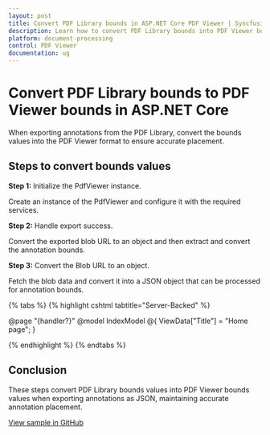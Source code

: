 ```yaml
---
layout: post
title: Convert PDF Library bounds in ASP.NET Core PDF Viewer | Syncfusion
description: Learn how to convert PDF Library bounds into PDF Viewer bounds when exporting annotations, ensuring accurate placement in the ASP.NET Core PDF Viewer.
platform: document-processing
control: PDF Viewer
documentation: ug
---
```


# Convert PDF Library bounds to PDF Viewer bounds  in ASP.NET Core

When exporting annotations from the PDF Library, convert the bounds values into the PDF Viewer format to ensure accurate placement.

## Steps to convert bounds values

**Step 1:** Initialize the PdfViewer instance.

Create an instance of the PdfViewer and configure it with the required services.

**Step 2:** Handle export success.

Convert the exported blob URL to an object and then extract and convert the annotation bounds.

**Step 3:** Convert the Blob URL to an object.

Fetch the blob data and convert it into a JSON object that can be processed for annotation bounds.

{% tabs %}
{% highlight cshtml tabtitle="Server-Backed" %}

@page "{handler?}"
@model IndexModel
@{
    ViewData["Title"] = "Home page";
}

<div class="text-center">
    <ejs-pdfviewer id="pdfviewer" style="height:600px" serviceUrl="/Index"
        documentPath="https://cdn.syncfusion.com/content/pdf/pdf-succinctly.pdf">
    </ejs-pdfviewer>
</div>

<script type="text/javascript">
    var pageSizes = [];
    // Event when the PDF is loaded
    document.addEventListener('DOMContentLoaded', function () {
        var pdfViewer = document.getElementById('pdfviewer').ej2_instances[0];
        pdfViewer.exportSuccess = function (args) {
            console.log(args.exportData);
            const blobURL = args.exportData;
            // Converting the exported blob into object
            convertBlobURLToObject(blobURL)
                .then((objectData) => {
                    console.log(objectData);
                    var datas = objectData;
                    var shapeAnnotationData = datas['pdfAnnotation'][0]['shapeAnnotation'];
                    shapeAnnotationData.forEach(data => {
                        if (data && data.rect && parseInt(data.rect.width)) {
                            let rect = null;
                            const pageHeight = pdfViewer.getPageInfo(parseInt(data.page)).height;
                            // Converting PDF Library values into PDF Viewer values.
                            rect = {
                                x: (parseInt(data.rect.x) * 96) / 72,
                                y: (parseInt(pageHeight) - parseInt(data.rect.height)) * 96 / 72,
                                width: (parseInt(data.rect.width) - parseInt(data.rect.x)) * 96 / 72,
                                height: (parseInt(data.rect.height) - parseInt(data.rect.y)) * 96 / 72,
                            };
                            if ((data.type == 'Line' || data.type == 'Arrow') && data.start && data.end) {
                                const [startX, startY] = data.start.split(',').map(Number);
                                const [endX, endY] = data.end.split(',').map(Number);
                                const pageHeight = pdfViewer.getPageInfo(parseInt(data.page)).height;
                                const pdfStartX = (startX * 96) / 72;
                                const pdfStartY = (parseInt(pageHeight) - startY) * 96 / 72;
                                const pdfEndX = (endX * 96) / 72;
                                const pdfEndY = (parseInt(pageHeight) - endY) * 96 / 72;
                                rect = {
                                    x: Math.min(pdfStartX, pdfEndX),
                                    y: Math.min(pdfStartY, pdfEndY),
                                    width: Math.abs(pdfEndX - pdfStartX),
                                    height: Math.abs(pdfEndY - pdfStartY),
                                };
                            }
                            console.log(data.name, rect, "-------------------------");
                        }
                    });
                })
                .catch((error) => {
                    console.error('Error converting Blob URL to object:', error);
                });
        };
        function convertBlobURLToObject(blobURL) {
            return fetch(blobURL)
                .then((response) => response.blob())
                .then((blobData) => {
                    return new Promise((resolve, reject) => {
                        const reader = new FileReader();
                        reader.onloadend = () => {
                            resolve(JSON.parse(reader.result));
                        };
                        reader.onerror = reject;
                        reader.readAsText(blobData);
                    });
                });
        }
    });
</script>

{% endhighlight %}
{% endtabs %}

## Conclusion

These steps convert PDF Library bounds values into PDF Viewer bounds values when exporting annotations as JSON, maintaining accurate annotation placement.
  
[View sample in GitHub](https://github.com/SyncfusionExamples/asp-core-pdf-viewer-examples/tree/master/How%20to)
